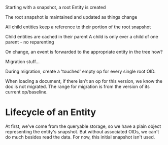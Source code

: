 Starting with a snapshot, a root Entity is created

The root snapshot is maintained and updated as things change

All child entities keep a reference to their portion of the root snapshot

Child entities are cached in their parent
A child is only ever a child of one parent - no reparenting

On change, an event is forwarded to the appropriate entity in the tree
how?

Migration stuff...

During migration, create a 'touched' empty op for every single root OID.

When loading a document, if there isn't an op for this version, we know the doc is not migrated. The range for migration is from the version of its current op/baseline.

# Lifecycle of an Entity

At first, we've come from the queryable storage, so we have a plain object
representing the entity's snapshot. But without associated OIDs, we can't do much besides read the data. For now, this initial snapshot isn't used.
